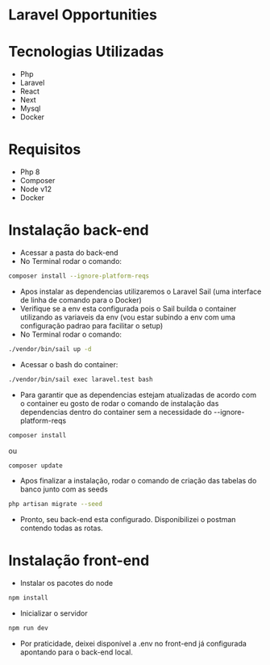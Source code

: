 # Laravel Opportunities

# Tecnologias Utilizadas

- Php
- Laravel
- React
- Next
- Mysql
- Docker

# Requisitos

- Php 8
- Composer
- Node v12
- Docker

# Instalação back-end

- Acessar a pasta do back-end
- No Terminal rodar o comando:

```sh
composer install --ignore-platform-reqs
```

- Apos instalar as dependencias utilizaremos o Laravel Sail (uma interface de linha de comando para o Docker)
- Verifique se a env esta configurada pois o Sail builda o container utilizando as variaveis da env (vou estar subindo a env com uma configuração padrao para facilitar o setup)
- No Terminal rodar o comando:

```sh
./vendor/bin/sail up -d
```

- Acessar o bash do container:

```sh
./vendor/bin/sail exec laravel.test bash
```

- Para garantir que as dependencias estejam atualizadas de acordo com o container eu gosto de rodar o comando de instalação das dependencias dentro do container sem a necessidade do --ignore-platform-reqs

```sh
composer install 
```

ou

```sh
composer update 
```

- Apos finalizar a instalação, rodar o comando de criação das tabelas do banco junto com as seeds

```sh
php artisan migrate --seed
```

- Pronto, seu back-end esta configurado. Disponibilizei o postman contendo todas as rotas.


# Instalação front-end

- Instalar os pacotes do node

```sh
npm install
```

- Inicializar o servidor

```sh
npm run dev
```

- Por praticidade, deixei disponível a .env no front-end já configurada apontando para o back-end local.
